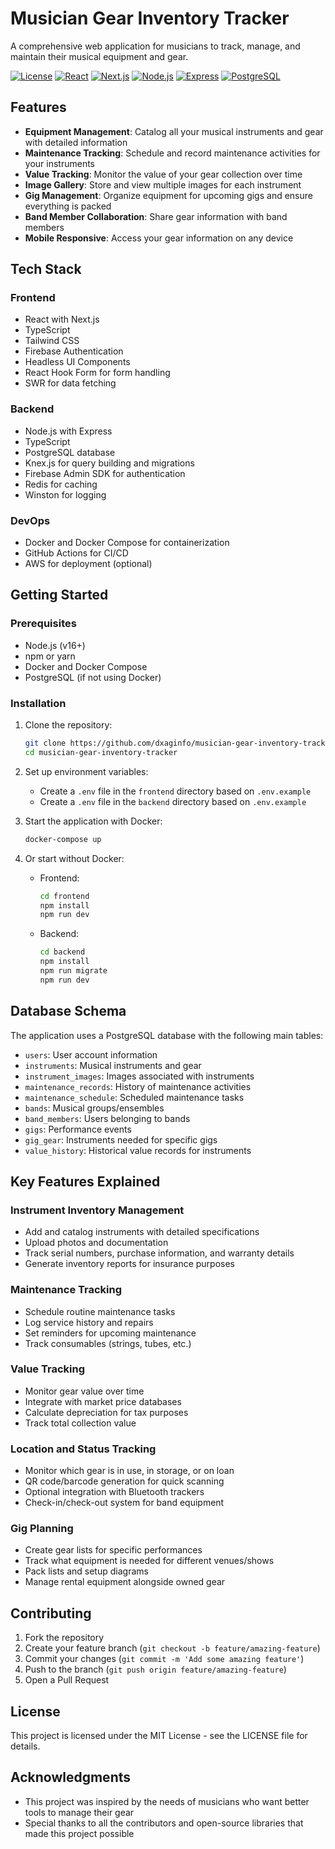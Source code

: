 # Musician Gear Inventory Tracker

A comprehensive web application for musicians to track, manage, and maintain their musical equipment and gear.

[![License](https://img.shields.io/badge/License-MIT-blue.svg)](LICENSE)
[![React](https://img.shields.io/badge/React-18.0+-blue.svg)](https://reactjs.org/)
[![Next.js](https://img.shields.io/badge/Next.js-13.0+-black.svg)](https://nextjs.org/)
[![Node.js](https://img.shields.io/badge/Node.js-18.0+-green.svg)](https://nodejs.org/)
[![Express](https://img.shields.io/badge/Express-4.18+-lightgrey.svg)](https://expressjs.com/)
[![PostgreSQL](https://img.shields.io/badge/PostgreSQL-14.0+-blue.svg)](https://www.postgresql.org/)

## Features

- **Equipment Management**: Catalog all your musical instruments and gear with detailed information
- **Maintenance Tracking**: Schedule and record maintenance activities for your instruments
- **Value Tracking**: Monitor the value of your gear collection over time
- **Image Gallery**: Store and view multiple images for each instrument
- **Gig Management**: Organize equipment for upcoming gigs and ensure everything is packed
- **Band Member Collaboration**: Share gear information with band members
- **Mobile Responsive**: Access your gear information on any device

## Tech Stack

### Frontend
- React with Next.js
- TypeScript
- Tailwind CSS
- Firebase Authentication
- Headless UI Components
- React Hook Form for form handling
- SWR for data fetching

### Backend
- Node.js with Express
- TypeScript
- PostgreSQL database
- Knex.js for query building and migrations
- Firebase Admin SDK for authentication
- Redis for caching
- Winston for logging

### DevOps
- Docker and Docker Compose for containerization
- GitHub Actions for CI/CD
- AWS for deployment (optional)

## Getting Started

### Prerequisites
- Node.js (v16+)
- npm or yarn
- Docker and Docker Compose
- PostgreSQL (if not using Docker)

### Installation

1. Clone the repository:
   ```bash
   git clone https://github.com/dxaginfo/musician-gear-inventory-tracker.git
   cd musician-gear-inventory-tracker
   ```

2. Set up environment variables:
   - Create a `.env` file in the `frontend` directory based on `.env.example`
   - Create a `.env` file in the `backend` directory based on `.env.example`

3. Start the application with Docker:
   ```bash
   docker-compose up
   ```

4. Or start without Docker:
   - Frontend:
     ```bash
     cd frontend
     npm install
     npm run dev
     ```
   - Backend:
     ```bash
     cd backend
     npm install
     npm run migrate
     npm run dev
     ```

## Database Schema

The application uses a PostgreSQL database with the following main tables:
- `users`: User account information
- `instruments`: Musical instruments and gear
- `instrument_images`: Images associated with instruments
- `maintenance_records`: History of maintenance activities
- `maintenance_schedule`: Scheduled maintenance tasks
- `bands`: Musical groups/ensembles
- `band_members`: Users belonging to bands
- `gigs`: Performance events
- `gig_gear`: Instruments needed for specific gigs
- `value_history`: Historical value records for instruments

## Key Features Explained

### Instrument Inventory Management
- Add and catalog instruments with detailed specifications
- Upload photos and documentation
- Track serial numbers, purchase information, and warranty details
- Generate inventory reports for insurance purposes

### Maintenance Tracking
- Schedule routine maintenance tasks
- Log service history and repairs
- Set reminders for upcoming maintenance
- Track consumables (strings, tubes, etc.)

### Value Tracking
- Monitor gear value over time
- Integrate with market price databases
- Calculate depreciation for tax purposes
- Track total collection value

### Location and Status Tracking
- Monitor which gear is in use, in storage, or on loan
- QR code/barcode generation for quick scanning
- Optional integration with Bluetooth trackers
- Check-in/check-out system for band equipment

### Gig Planning
- Create gear lists for specific performances
- Track what equipment is needed for different venues/shows
- Pack lists and setup diagrams
- Manage rental equipment alongside owned gear

## Contributing

1. Fork the repository
2. Create your feature branch (`git checkout -b feature/amazing-feature`)
3. Commit your changes (`git commit -m 'Add some amazing feature'`)
4. Push to the branch (`git push origin feature/amazing-feature`)
5. Open a Pull Request

## License

This project is licensed under the MIT License - see the LICENSE file for details.

## Acknowledgments

- This project was inspired by the needs of musicians who want better tools to manage their gear
- Special thanks to all the contributors and open-source libraries that made this project possible